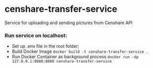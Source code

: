 # censhare-transfer-service

Service for uploading and sending pictures from Censhare API

### Run service on localhost:

- Set up .env file in the root folder;
- Build Docker Image `docker build -t censhare-transfer-service .  `
- Run Docker Container as background process `docker run -dp 127.0.0.1:8080:8080 censhare-transfer-service`
